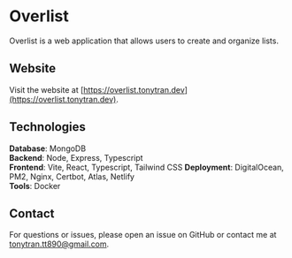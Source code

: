 # Overlist

Overlist is a web application that allows users to create and organize lists.

## Website

Visit the website at [https://overlist.tonytran.dev](https://overlist.tonytran.dev).

## Technologies

**Database**: MongoDB  
**Backend**: Node, Express, Typescript  
**Frontend**: Vite, React, Typescript, Tailwind CSS
**Deployment**: DigitalOcean, PM2, Nginx, Certbot, Atlas, Netlify  
**Tools**: Docker

## Contact

For questions or issues, please open an issue on GitHub or contact me at [tonytran.tt890@gmail.com](mailto:tonytran.tt890@gmail.com).
